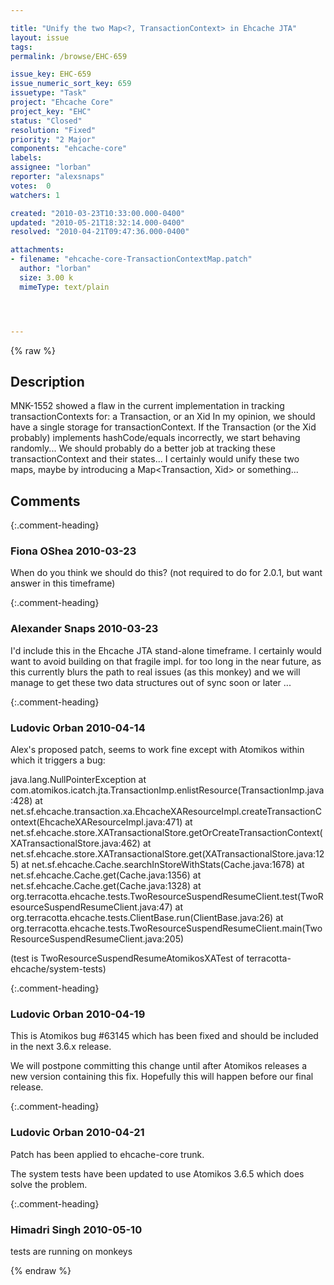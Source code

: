 ```yaml
---

title: "Unify the two Map<?, TransactionContext> in Ehcache JTA"
layout: issue
tags: 
permalink: /browse/EHC-659

issue_key: EHC-659
issue_numeric_sort_key: 659
issuetype: "Task"
project: "Ehcache Core"
project_key: "EHC"
status: "Closed"
resolution: "Fixed"
priority: "2 Major"
components: "ehcache-core"
labels: 
assignee: "lorban"
reporter: "alexsnaps"
votes:  0
watchers: 1

created: "2010-03-23T10:33:00.000-0400"
updated: "2010-05-21T18:32:14.000-0400"
resolved: "2010-04-21T09:47:36.000-0400"

attachments:
- filename: "ehcache-core-TransactionContextMap.patch"
  author: "lorban"
  size: 3.00 k
  mimeType: text/plain




---
```


{% raw %}

## Description

<div markdown="1" class="description">

MNK-1552 showed a flaw in the current implementation in tracking transactionContexts for: a Transaction, or an Xid
In my opinion, we should have a single storage for transactionContext. If the Transaction (or the Xid probably) implements hashCode/equals incorrectly, we start behaving randomly... We should probably do a better job at tracking these transactionContext and their states...
I certainly would unify these two maps, maybe by introducing a Map<Transaction, Xid> or something...

</div>

## Comments


{:.comment-heading}
### **Fiona OShea** <span class="date">2010-03-23</span>

<div markdown="1" class="comment">

When do you think we should do this? (not required to do for 2.0.1, but want answer in this timeframe)

</div>


{:.comment-heading}
### **Alexander Snaps** <span class="date">2010-03-23</span>

<div markdown="1" class="comment">

I'd include this in the Ehcache JTA stand-alone timeframe.
I certainly would want to avoid building on that fragile impl. for too long in the near future, as this currently blurs the path to real issues (as this monkey) and we will manage to get these two data structures out of sync soon or later ...

</div>


{:.comment-heading}
### **Ludovic Orban** <span class="date">2010-04-14</span>

<div markdown="1" class="comment">

Alex's proposed patch, seems to work fine except with Atomikos within which it triggers a bug:

java.lang.NullPointerException
	at com.atomikos.icatch.jta.TransactionImp.enlistResource(TransactionImp.java:428)
	at net.sf.ehcache.transaction.xa.EhcacheXAResourceImpl.createTransactionContext(EhcacheXAResourceImpl.java:471)
	at net.sf.ehcache.store.XATransactionalStore.getOrCreateTransactionContext(XATransactionalStore.java:462)
	at net.sf.ehcache.store.XATransactionalStore.get(XATransactionalStore.java:125)
	at net.sf.ehcache.Cache.searchInStoreWithStats(Cache.java:1678)
	at net.sf.ehcache.Cache.get(Cache.java:1356)
	at net.sf.ehcache.Cache.get(Cache.java:1328)
	at org.terracotta.ehcache.tests.TwoResourceSuspendResumeClient.test(TwoResourceSuspendResumeClient.java:47)
	at org.terracotta.ehcache.tests.ClientBase.run(ClientBase.java:26)
	at org.terracotta.ehcache.tests.TwoResourceSuspendResumeClient.main(TwoResourceSuspendResumeClient.java:205)



(test is TwoResourceSuspendResumeAtomikosXATest of terracotta-ehcache/system-tests)

</div>


{:.comment-heading}
### **Ludovic Orban** <span class="date">2010-04-19</span>

<div markdown="1" class="comment">

This is Atomikos bug #63145 which has been fixed and should be included in the next 3.6.x release.

We will postpone committing this change until after Atomikos releases a new version containing this fix. Hopefully this will happen before our final release.

</div>


{:.comment-heading}
### **Ludovic Orban** <span class="date">2010-04-21</span>

<div markdown="1" class="comment">

Patch has been applied to ehcache-core trunk.

The system tests have been updated to use Atomikos 3.6.5 which does solve the problem.

</div>


{:.comment-heading}
### **Himadri Singh** <span class="date">2010-05-10</span>

<div markdown="1" class="comment">

tests are running on monkeys

</div>



{% endraw %}

